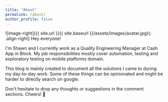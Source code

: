 ```yaml
---
title: "About"
permalink: /about/
author_profile: false
---
```


![image-right]({{ site.url }}{{ site.baseurl }}/assets/images/avatar.jpg){: .align-right}
Hey everyone!

I'm Shawn and I currently work as a Quality Engineering Manager at Cash App in Block. My job responsibilities mostly cover automation, testing and exploratory testing on mobile platforms domain.

This blog is mainly created to document all the solutions I came to during my day-to-day work. Some of these things can be opinionated and might be harder to directly search on google. 

Don't hesitate to drop any thoughts or suggestions in the comment sections. Cheers! :beer:
